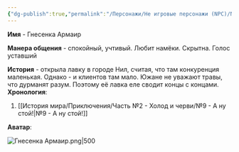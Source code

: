 ```yaml
---
{"dg-publish":true,"permalink":"/Персонажи/Не игровые персонажи (NPC)/NPC/Южные земли/Гнесенка/","noteIcon":"","created":"2025-09-09T14:20:22.089+03:00","updated":"2025-09-09T16:45:05.594+03:00"}
---
```




**Имя** - Гнесенка Армаир

**Манера общения** - спокойный, учтивый. Любит намёки. Скрытна. Голос уставший

**История** - открыла лавку в городе Нил, считая, что там конкуренция маленькая. Однако - и клиентов там мало. Южане не уважают травы, что дурманят разум. Поэтому её лавка еле сводит концы с концами.
**Хронология**:
1. [[История мира/Приключения/Часть №2 - Холод и черви/№9 - А ну стой!\|№9 - А ну стой!]]

**Аватар**:

![Гнесенка Армаир.png|500](/img/user/system/img/NPC/%D0%AE%D0%B6%D0%BD%D1%8B%D0%B5%20%D0%B7%D0%B5%D0%BC%D0%BB%D0%B8/%D0%9D%D0%B8%D0%BB/%D0%93%D0%BD%D0%B5%D1%81%D0%B5%D0%BD%D0%BA%D0%B0%20%D0%90%D1%80%D0%BC%D0%B0%D0%B8%D1%80.png)